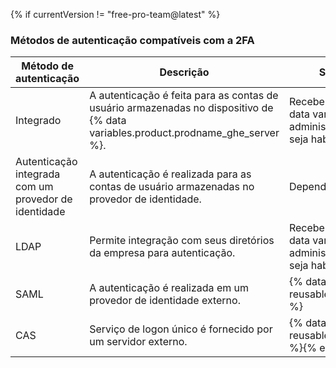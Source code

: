 {% if currentVersion != "free-pro-team@latest" %}
### Métodos de autenticação compatíveis com a 2FA

| Método de autenticação                               | Descrição                                                                                                                          | Suporte para autenticação de dois fatores                                                                                                                                                                                                                         |
| ---------------------------------------------------- | ---------------------------------------------------------------------------------------------------------------------------------- | ----------------------------------------------------------------------------------------------------------------------------------------------------------------------------------------------------------------------------------------------------------------- |
| Integrado                                            | A autenticação é feita para as contas de usuário armazenadas no dispositivo de {% data variables.product.prodname_ghe_server %}. | Recebe suporte e gerenciamento no dispositivo de {% data variables.product.prodname_ghe_server %}. Os administradores da organização podem exigir que a 2FA seja habilitada para integrantes da organização. |{% if currentVersion != "free-pro-team@latest" %}
| Autenticação integrada com um provedor de identidade | A autenticação é realizada para as contas de usuário armazenadas no provedor de identidade.                                        | Depende do provedor de identidade.{% endif %}
| LDAP                                                 | Permite integração com seus diretórios da empresa para autenticação.                                                               | Recebe suporte e gerenciamento no dispositivo de {% data variables.product.prodname_ghe_server %}. Os administradores da organização podem exigir que a 2FA seja habilitada para integrantes da organização.                                                    |
| SAML                                                 | A autenticação é realizada em um provedor de identidade externo.                                                                   | {% data reusables.two_fa.2fa_not_supported_with_saml_and_cas %}
| CAS                                                  | Serviço de logon único é fornecido por um servidor externo.                                                                        | {% data reusables.two_fa.2fa_not_supported_with_saml_and_cas %}{% endif %}
